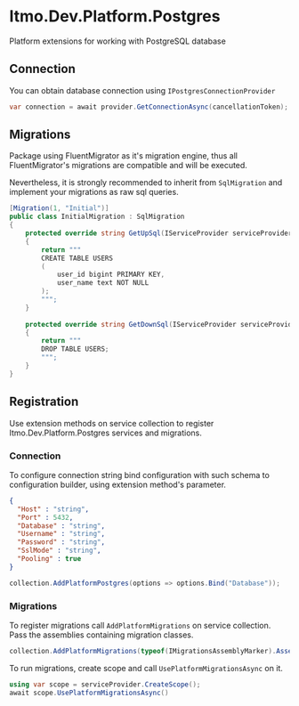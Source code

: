 # Itmo.Dev.Platform.Postgres

Platform extensions for working with PostgreSQL database

## Connection

You can obtain database connection using `IPostgresConnectionProvider`

```csharp
var connection = await provider.GetConnectionAsync(cancellationToken);
```

## Migrations

Package using FluentMigrator as it's migration engine,
thus all FluentMigrator's migrations are compatible and will be executed.

Nevertheless, it is strongly recommended to inherit from `SqlMigration` and implement your migrations as raw sql queries.

```csharp
[Migration(1, "Initial")]
public class InitialMigration : SqlMigration
{
    protected override string GetUpSql(IServiceProvider serviceProvider)
    {
        return """
        CREATE TABLE USERS
        (
            user_id bigint PRIMARY KEY,
            user_name text NOT NULL
        );
        """;
    }
    
    protected override string GetDownSql(IServiceProvider serviceProvider)
    {
        return """
        DROP TABLE USERS;
        """;
    }
}
```

## Registration

Use extension methods on service collection to register Itmo.Dev.Platform.Postgres services and migrations.

### Connection

To configure connection string bind configuration with such schema to configuration builder, 
using extension method's parameter.

```json
{
  "Host" : "string",
  "Port" : 5432,
  "Database" : "string",
  "Username" : "string",
  "Password" : "string",
  "SslMode" : "string",
  "Pooling" : true
}
```

```csharp
collection.AddPlatformPostgres(options => options.Bind("Database"));
```


### Migrations

To register migrations call `AddPlatformMigrations` on service collection. Pass the assemblies containing migration
classes.

```csharp
collection.AddPlatformMigrations(typeof(IMigrationsAssemblyMarker).Assembly);
```

To run migrations, create scope and call `UsePlatformMigrationsAsync` on it.

```csharp
using var scope = serviceProvider.CreateScope();
await scope.UsePlatformMigrationsAsync()
```